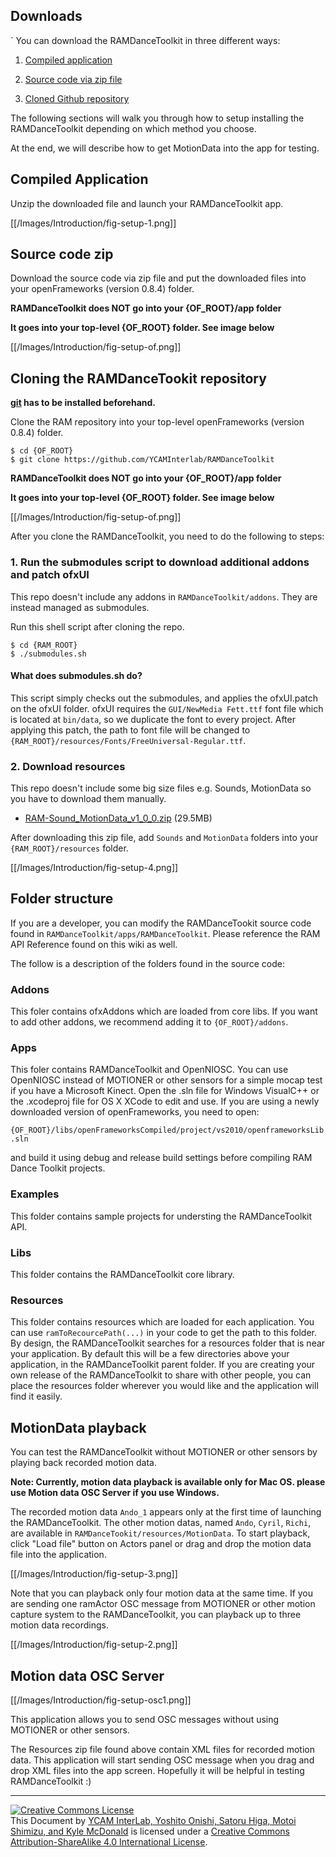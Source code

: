 ## Downloads
`
You can download the RAMDanceToolkit in three different ways:

1) [Compiled application](Overview#downloads)

2) [Source code via zip file](Overview#downloads)

3) [Cloned Github repository](https://github.com/YCAMInterlab/RAMDanceToolkit)

The following sections will walk you through how to setup installing the RAMDanceToolkit depending on which method you choose.

At the end, we will describe how to get MotionData into the app for testing.

## Compiled Application

Unzip the downloaded file and launch your RAMDanceToolkit app.  

[[/Images/Introduction/fig-setup-1.png]]


## Source code zip

Download the source code via zip file and put the downloaded files into your openFrameworks (version 0.8.4) folder.

**RAMDanceToolkit does NOT go into your {OF_ROOT}/app folder**

**It goes into your top-level {OF_ROOT} folder. See image below**

[[/Images/Introduction/fig-setup-of.png]]



## Cloning the RAMDanceTookit repository

**[git](http://git-scm.com/downloads) has to be installed beforehand.**

Clone the RAM repository into your top-level openFrameworks (version 0.8.4) folder.
	
	$ cd {OF_ROOT}
	$ git clone https://github.com/YCAMInterlab/RAMDanceToolkit

**RAMDanceToolkit does NOT go into your {OF_ROOT}/app folder**

**It goes into your top-level {OF_ROOT} folder. See image below**

[[/Images/Introduction/fig-setup-of.png]]

After you clone the RAMDanceToolkit, you need to do the following to steps:

### 1. Run the submodules script to download additional addons and patch ofxUI

This repo doesn't include any addons in `RAMDanceToolkit/addons`. They are instead managed as submodules.

Run this shell script after cloning the repo.
  
	$ cd {RAM_ROOT}
	$ ./submodules.sh


#### What does submodules.sh do?

This script simply checks out the submodules, and applies the ofxUI.patch on the ofxUI folder. ofxUI requires the `GUI/NewMedia Fett.ttf` font file which is located at `bin/data`, so we  duplicate the font to every project. After applying this patch, the path to font file will be changed to `{RAM_ROOT}/resources/Fonts/FreeUniversal-Regular.ttf`.

### 2. Download resources

This repo doesn't include some big size files e.g. Sounds, MotionData so you have to download them manually.

- [RAM-Sound_MotionData_v1_0_0.zip](https://raw.github.com/wiki/YCAMInterlab/RAMDanceToolkit/releases/resources/RAM-Sound_MotionData_v1_0_0.zip) (29.5MB)

After downloading this zip file, add `Sounds` and `MotionData` folders into your `{RAM_ROOT}/resources` folder.

[[/Images/Introduction/fig-setup-4.png]]


## Folder structure

If you are a developer, you can modify the RAMDanceTookit source code found in `RAMDanceToolkit/apps/RAMDanceToolkit`. Please reference the RAM API Reference found on this wiki as well.

The follow is a description of the folders found in the source code:

### Addons 

This foler contains ofxAddons which are loaded from core libs. If you want to add other addons, we recommend adding it to `{OF_ROOT}/addons`.

### Apps

This foler contains RAMDanceToolkit and OpenNIOSC. You can use OpenNIOSC instead of MOTIONER or other sensors for a simple mocap test if you have a Microsoft Kinect. Open the .sln file for Windows VisualC++ or the .xcodeproj file for OS X XCode to edit and use. If you are using a newly downloaded version of openFrameworks, you need to open:

`{OF_ROOT}/libs/openFrameworksCompiled/project/vs2010/openframeworksLib.sln`

and build it using debug and release build settings before compiling RAM Dance Toolkit projects.

### Examples

This folder contains sample projects for understing the RAMDanceToolkit API. 

### Libs

This folder contains the RAMDanceToolkit core library.

### Resources

This folder contains resources which are loaded for each application. You can use `ramToRecourcePath(...)` in your code to get the path to this folder. By design, the RAMDanceToolkit searches for a resources folder that is near your application. By default this will be a few directories above your application, in the RAMDanceToolkit parent folder. If you are creating your own release of the RAMDanceToolkit to share with other people, you can place the resources folder wherever you would like and the application will find it easily.

## MotionData playback

You can test the RAMDanceToolkit without MOTIONER or other sensors by playing back recorded motion data.

**Note: Currently, motion data playback is available only for Mac OS. please use Motion data OSC Server if you use Windows.**

The recorded motion data `Ando_1` appears only at the first time of launching the RAMDanceToolkit. The other motion datas, named `Ando`, `Cyril`, `Richi`, are available in `RAMDanceTookit/resources/MotionData`.  To start playback, click "Load file" button on Actors panel or drag and drop the motion data file into the application.

[[/Images/Introduction/fig-setup-3.png]]

Note that you can playback only four motion data at the same time. If you are sending one ramActor OSC message from MOTIONER or other motion capture system to the RAMDanceToolkit, you can playback up to three motion data recordings.

[[/Images/Introduction/fig-setup-2.png]]

## Motion data OSC Server

[[/Images/Introduction/fig-setup-osc1.png]]

This application allows you to send OSC messages without using MOTIONER or other sensors.

The Resources zip file found above contain XML files for recorded motion data. This application will start sending OSC message when you drag and drop XML files into the app screen. Hopefully it will be helpful in testing RAMDanceToolkit :)



<hr>
<a rel="license" href="http://creativecommons.org/licenses/by-sa/4.0/"><img alt="Creative Commons License" style="border-width:0" src="http://i.creativecommons.org/l/by-sa/4.0/80x15.png" /></a><br /><span xmlns:dct="http://purl.org/dc/terms/" property="dct:title">This Document</span> by <a xmlns:cc="http://creativecommons.org/ns#" href="http://interlab.ycam.jp/projects/ram" property="cc:attributionName" rel="cc:attributionURL">YCAM InterLab, Yoshito Onishi, Satoru Higa, Motoi Shimizu, and Kyle McDonald</a> is licensed under a <a rel="license" href="http://creativecommons.org/licenses/by-sa/4.0/">Creative Commons Attribution-ShareAlike 4.0 International License</a>.
